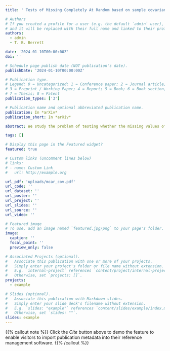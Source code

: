 ```yaml
---
title: ' Tests of Missing Completely At Random based on sample covariance matrices'

# Authors
# If you created a profile for a user (e.g. the default `admin` user), write the username (folder name) here
# and it will be replaced with their full name and linked to their profile.
authors:
  - admin
  - T. B. Berrett

date: '2024-01-10T00:00:00Z'
doi: ''

# Schedule page publish date (NOT publication's date).
publishDate: '2024-01-10T00:00:00Z'

# Publication type.
# Legend: 0 = Uncategorized; 1 = Conference paper; 2 = Journal article;
# 3 = Preprint / Working Paper; 4 = Report; 5 = Book; 6 = Book section;
# 7 = Thesis; 8 = Patent
publication_types: ['3']

# Publication name and optional abbreviated publication name.
publication: In *arXiv*
publication_short: In *arXiv*

abstract: We study the problem of testing whether the missing values of a potentially high-dimensional dataset are Missing Completely at Random (MCAR). We relax the problem of testing MCAR to the problem of testing the compatibility of a sequence of covariance matrices, motivated by the fact that this procedure is feasible when the dimension grows with the sample size. Tests of compatibility can be used to test the feasibility of positive semi-definite matrix completion problems with noisy observations, and thus our results may be of independent interest. Our first contributions are to define a natural measure of the incompatibility of a sequence of correlation matrices, which can be characterised as the optimal value of a Semi-definite Programming (SDP) problem, and to establish a key duality result allowing its practical computation and interpretation. By studying the concentration properties of the natural plug-in estimator of this measure, we introduce novel hypothesis tests that we prove have power against all distributions with incompatible covariance matrices. The choice of critical values for our tests rely on a new concentration inequality for the Pearson sample correlation matrix, which may be of interest more widely. By considering key examples of missingness structures, we demonstrate that our procedures are minimax rate optimal in certain cases. We further validate our methodology with numerical simulations that provide evidence of validity and power, even when data are heavy tailed.

tags: []

# Display this page in the Featured widget?
featured: true

# Custom links (uncomment lines below)
# links:
# - name: Custom Link
#   url: http://example.org

url_pdf: 'uploads/mcar_cov.pdf'
url_code: ''
url_dataset: ''
url_poster: ''
url_project: ''
url_slides: ''
url_source: ''
url_video: ''

# Featured image
# To use, add an image named `featured.jpg/png` to your page's folder.
image:
  caption: ''
  focal_point: ''
  preview_only: false

# Associated Projects (optional).
#   Associate this publication with one or more of your projects.
#   Simply enter your project's folder or file name without extension.
#   E.g. `internal-project` references `content/project/internal-project/index.md`.
#   Otherwise, set `projects: []`.
projects:
  - example

# Slides (optional).
#   Associate this publication with Markdown slides.
#   Simply enter your slide deck's filename without extension.
#   E.g. `slides: "example"` references `content/slides/example/index.md`.
#   Otherwise, set `slides: ""`.
slides: example
---
```


{{% callout note %}}
Click the _Cite_ button above to demo the feature to enable visitors to import publication metadata into their reference management software.
{{% /callout %}}

<!-- {{% callout note %}}
Create your slides in Markdown - click the _Slides_ button to check out the example.
{{% /callout %}}

Supplementary notes can be added here, including [code, math, and images](https://wowchemy.com/docs/writing-markdown-latex/). -->